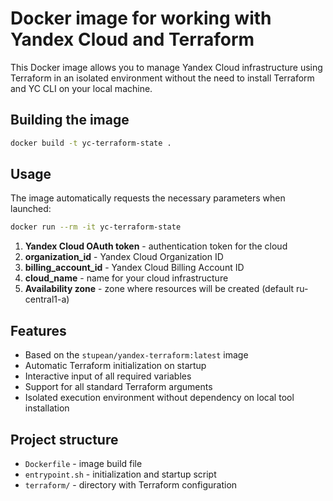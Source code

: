 # Docker image for working with Yandex Cloud and Terraform

This Docker image allows you to manage Yandex Cloud infrastructure using Terraform in an isolated environment without the need to install Terraform and YC CLI on your local machine.

## Building the image

```bash
docker build -t yc-terraform-state .
```

## Usage

The image automatically requests the necessary parameters when launched:

```bash
docker run --rm -it yc-terraform-state
```

1. **Yandex Cloud OAuth token** - authentication token for the cloud
2. **organization_id** - Yandex Cloud Organization ID
3. **billing_account_id** - Yandex Cloud Billing Account ID
4. **cloud_name** - name for your cloud infrastructure
5. **Availability zone** - zone where resources will be created (default ru-central1-a)

## Features

- Based on the `stupean/yandex-terraform:latest` image
- Automatic Terraform initialization on startup
- Interactive input of all required variables
- Support for all standard Terraform arguments
- Isolated execution environment without dependency on local tool installation

## Project structure

- `Dockerfile` - image build file
- `entrypoint.sh` - initialization and startup script
- `terraform/` - directory with Terraform configuration
